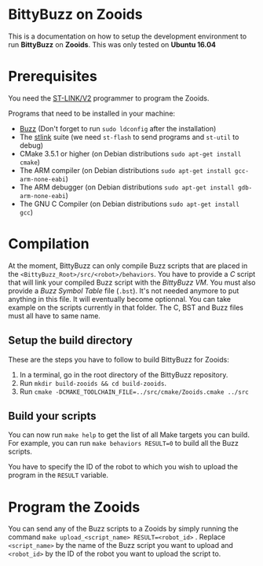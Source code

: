 BittyBuzz on Zooids
===================

This is a documentation on how to setup the development environment to run **BittyBuzz** on **Zooids**. This was only tested on **Ubuntu 16.04**

Prerequisites
=============

You need the [ST-LINK/V2](http://www.st.com/en/development-tools/st-link-v2.html) programmer to program the Zooids.

Programs that need to be installed in your machine:
* [Buzz](https://github.com/MISTLab/Buzz) (Don't forget to run `sudo ldconfig`
after the installation)
* The [stlink](https://github.com/texane/stlink) suite (we need `st-flash` to send 
programs and `st-util` to debug)
* CMake 3.5.1 or higher (on Debian distributions `sudo apt-get install cmake`)
* The ARM compiler (on Debian distributions `sudo apt-get install gcc-arm-none-eabi`)
* The ARM debugger (on Debian distributions `sudo apt-get install gdb-arm-none-eabi`)
* The GNU C Compiler (on Debian distributions `sudo apt-get install gcc`)


Compilation
===========

At the moment, BittyBuzz can only compile Buzz scripts that are placed in the
`<BittyBuzz_Root>/src/<robot>/behaviors`. You have to provide a *C* script that will
link your compiled Buzz script with the *BittyBuzz VM*. You must also provide a
*Buzz Symbol Table* file (`.bst`). It's not needed anymore to put anything in this
file. It will eventually become optionnal. You can take example on the scripts
currently in that folder. The C, BST and Buzz files must all have to same name.

Setup the build directory
-------------------------

These are the steps you have to follow to build BittyBuzz for Zooids:

1. In a terminal, go in the root directory of the BittyBuzz repository.
2. Run `mkdir build-zooids && cd build-zooids`.
3. Run `cmake -DCMAKE_TOOLCHAIN_FILE=../src/cmake/Zooids.cmake ../src`

Build your scripts
------------------

You can now run `make help` to get the list of all Make targets you can build.
For example, you can run `make behaviors RESULT=0` to build all the Buzz scripts.

You have to specify the ID of the robot to which you wish to upload the program in
the `RESULT` variable.

Program the Zooids
==================

You can send any of the Buzz scripts to a Zooids by simply running the command
`make upload_<script_name> RESULT=<robot_id>` . Replace `<script_name>` by the name
of the Buzz script you want to upload and `<robot_id>` by the ID of the robot you
want to upload the script to.